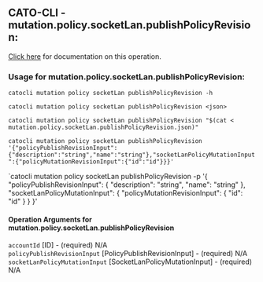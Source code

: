 
## CATO-CLI - mutation.policy.socketLan.publishPolicyRevision:
[Click here](https://api.catonetworks.com/documentation/#mutation-mutation.policy.socketLan.publishPolicyRevision) for documentation on this operation.

### Usage for mutation.policy.socketLan.publishPolicyRevision:

`catocli mutation policy socketLan publishPolicyRevision -h`

`catocli mutation policy socketLan publishPolicyRevision <json>`

`catocli mutation policy socketLan publishPolicyRevision "$(cat < mutation.policy.socketLan.publishPolicyRevision.json)"`

`catocli mutation policy socketLan publishPolicyRevision '{"policyPublishRevisionInput":{"description":"string","name":"string"},"socketLanPolicyMutationInput":{"policyMutationRevisionInput":{"id":"id"}}}'`

`catocli mutation policy socketLan publishPolicyRevision -p '{
    "policyPublishRevisionInput": {
        "description": "string",
        "name": "string"
    },
    "socketLanPolicyMutationInput": {
        "policyMutationRevisionInput": {
            "id": "id"
        }
    }
}'


#### Operation Arguments for mutation.policy.socketLan.publishPolicyRevision ####

`accountId` [ID] - (required) N/A    
`policyPublishRevisionInput` [PolicyPublishRevisionInput] - (required) N/A    
`socketLanPolicyMutationInput` [SocketLanPolicyMutationInput] - (required) N/A    
